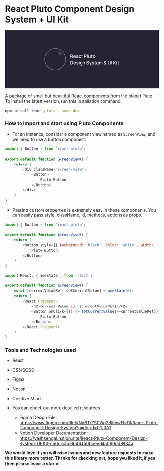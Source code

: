 # React Pluto Component Design System + UI Kit

![react-pluto-github-banner](assets/GithubBannerDark.svg)

A package of small but beautiful React components from the planet Pluto. To install the latest version, run this installation command.

```cmd
npm install react-pluto --save-dev
```

### How to import and start using Pluto Components

- For an instance, consider a component view named as `ScreenView`, and we need to use a button component.

```javascript
import { Button } from 'react-pluto';

export default function ScreenView() {
    return (
        <div className="screen-view">
            <Button>
                Pluto Button
            </Button>
        </div>
    )
}
```

- Passing custom properties is extremely easy in these components. You can easily pass style, className, id, methods, actions as props.

```javascript
import { Button } from 'react-pluto';

export default function ScreenView() {
    return (
        <Button style={{ background: 'black', color: 'white', width: '100%' }}>
            Pluto Button
        </Button>
    )
}
```

```javascript
import React, { useState } from 'react';

export default function ScreenView() {
    const [currentValueRef, setCurrentValue] = useState(0);
    return (
        <React.Fragment>
            <h2>Current Value is: {currentValueRef}</h2>
            <Button onClick={() => setCurrentValue(++currentValueRef)}> 
                Pluto Button
            </Button>
        </React.Fragment>
    )
}
```

### Tools and Technologies used

- React
- CSS/SCSS
- Figma
- Notion
- Creative Mind

- You can check out more detailed resources
  - Figma Design File: https://www.figma.com/file/kNV6TrZSPWq2dllmwFtvDl/React-Pluto-Component-Design-System?node-id=0%3A1
  - Notion Developer Documentation: https://yashsehgal.notion.site/React-Pluto-Component-Design-System-UI-Kit-c50c6c5c6b46450bbee64a069dd8834a

**We would love if you will raise issues and new feature requests to make this library more better. Thanks for checking out, hope you liked it, if yes then please leave a star :star:**